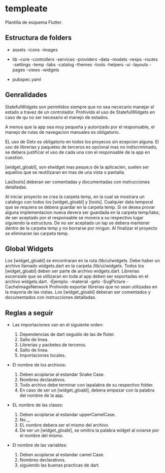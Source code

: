 # templeate

Plantilla de esquema Flutter.

## Estructura de folders

- assets
    -icons
    -images
- lib
    -core
        -controllers
        -services
        -providers
    -data
        -models
        -resps
    -routes
    -settings
    -temp
        -labs
        -catalog
    -themes
    -tools
        -helpers
    -ui
        -layouts
        -pages
        -views
        -widgets
        


- pubspec.yaml



## Genralidades

StatefulWidgets son permitidos siempre que no sea nececario manejar el estado a travez de un controlador.
Prohivido el uso de StatefulWidgets en caso de qu no ser necesario el  manejo de estados.

A menos que la app sea muy pequeña y autorizado por el responsable, el manejo de rutas de navegacion manuales es obligatorio.

EL uso de Getx es obligatorio en todos los proyecos sin ecepcion alguna.
El uso de librerias y paquetes de terceros es opcional mas no indiscriminado, se debera justificar el uso de cada una con el responsable de la app en cuestion.

[widget_gloabl], son elwidget mas peque;o de la aplicacien, suelen ser aquellos que se reutilizaran en mas de una vista o pantalla.


Las[tools] deberan ser comentadas y documentadas con instrucciones detalladas.

Al iniciar proyecto se crea la carpeta temp, en la cual se mostrara un catalogo con todos los [widget_gloabl] y [tools].
Cualquier data temporal que se requiera se debera guardar en la carpeta temp.
Si se desea provar alguna implementacion nueva devera  ser guardada en la carpeta temp/labs; de ser aceptado por el responsable se movera a su respectivo lugar siguiendo la estructura.
De no ser aceptado un lap se debera mantener dentro de la carpeta temp y no borrarse por ningun.
Al finalizar el proyecto se eliminaran las carpeta temp.


## Global Widgets

Los [widget_gloabl] se encontraran en la ruta /lib/ui/widgets.
Debe haber un archivo llamado widgets.dart en la carpeta /lib/ui/widgets.
Todos los [widget_gloabl] deben ser parte de archivo widgets.dart.
Librerias escensiale que se utilizaran en toda al app deben ser exportadas en el archivo widgets.dart.
    -Ejemplo:
        -material
        -getx
        -SvgPicture
        -CacheImageNetwork
Prohivido exportar librerias que no sean utilizadas en la mayoria de las vistas.
Los [widget_gloabl] deberan ser comentados y documentados con instrucciones detalladas.


## Reglas a seguir

- Las importaciones van en el siguiente orden:
    1. Dependencias de dart seguido de las de fluter.
    2. Salto de linea.
    3. Librerias y packetes de terceros.
    4. Salto de linea.
    5. Importaciones locales.
         <!--Ejemplo:
          import 'dart:io';
          import 'package:flutter/material.dart';

          import 'package:get/get.dart';
          
          import 'core/services/socket_service.dart';
           -->
- El nombre de los archivos:

    1. Deben acoplarse al estandar Snake Case.
    2. Nombres declarativos.
    3. Todo archivo debe terminar con lapalabra de su respectivo folder.
    4. En caso de ser un [widget_gloabl], debera empezar con la palabra del nombre de la app.
    <!--  
    Ejemplo: 

        nombre de la app : Vezabela.

        user_model.dart
        login_page.dart
        vezabutton_widget.dart
    -->
- EL nombre de las clases:

    1. Deben acoplarse al estandar upperCamelCase.
    2. No _.
    3. EL nombre debera ser el mismo del archivo.
    4. De ser un [widget_gloabl], se omitira la palabra widget al oviarse por el nombre del mismo.
    <!-- 
    Ejemplo:

    user_model.dart = UserModel
    login_page.dart = LoginPage
    vezabutton_widget.dart = Vezabutton
     -->
- El nombre de las variables:

    1. Deben acoplarse al estandar camel Case.
    2. Nombres declarativos.
    3. siguiendo las buenas practicas de dart.

    <!-- 
    Ejemplo:
    final nombre;
    final apellido;
    final edadUsuario;
    final _token; (variable privada)
     -->
